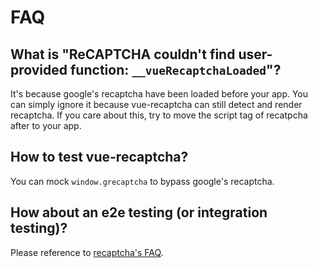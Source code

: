 # FAQ

## What is "ReCAPTCHA couldn't find user-provided function: `__vueRecaptchaLoaded`"?
It's because google's recaptcha have been loaded before your app. You can simply ignore it because vue-recaptcha can still detect and render recaptcha. If you care about this, try to move the script tag of recatpcha after to your app.

## How to test vue-recaptcha?
You can mock `window.grecaptcha` to bypass google's recaptcha.

## How about an e2e testing (or integration testing)?
Please reference to [recaptcha's FAQ](https://developers.google.com/recaptcha/docs/faq#id-like-to-run-automated-tests-with-recaptcha.-what-should-i-do).
